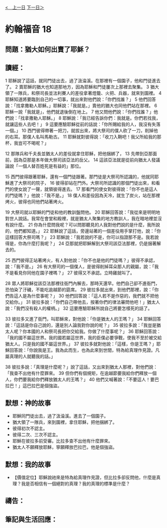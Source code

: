 [<　上一日](/Bible/John/Day14.html) [下一日＞](/Bible/John/Day16.html)

# 約翰福音 18

## 問題：猶大如何出賣了耶穌？

## 讀經：

1 耶穌說了這話，就同門徒出去，過了汲淪溪。在那裡有一個園子，他和門徒進去了。 2 賣耶穌的猶大也知道那地方，因為耶穌和門徒屢次上那裡去聚集。 3 猶大領了一隊兵，和祭司長並法利賽人的差役拿著燈籠、火把、兵器，就來到園裡。 4 耶穌知道將要臨到自己的一切事，就出來對他們說：「你們找誰？」 5 他們回答說：「找拿撒勒人耶穌。」耶穌說：「我就是。」賣他的猶大也同他們站在那裡。 6 耶穌一說「我就是」，他們就退後倒在地上。 7 他又問他們說：「你們找誰？」他們說：「找拿撒勒人耶穌。」 8 耶穌說：「我已經告訴你們：我就是。你們若找我，就讓這些人去吧！」 9 這要應驗耶穌從前的話說：「你所賜給我的人，我沒有失落一個。」 10 西門彼得帶著一把刀，就拔出來，將大祭司的僕人砍了一刀，削掉他的右耳。那僕人名叫馬勒古。 11 耶穌就對彼得說：「收刀入鞘吧！我父所給我的那杯，我豈可不喝呢？」

12 那隊兵和千夫長並猶太人的差役就拿住耶穌，把他捆綁了， 13 先帶到亞那面前，因為亞那是本年做大祭司該亞法的岳父。 14 這該亞法就是從前向猶太人發議論說「一個人替百姓死是有益的」那位。

15 西門彼得跟著耶穌，還有一個門徒跟著。那門徒是大祭司所認識的，他就同耶穌進了大祭司的院子， 16 彼得卻站在門外。大祭司所認識的那個門徒出來，和看門的使女說了一聲，就領彼得進去。 17 那看門的使女對彼得說：「你不也是這人的門徒嗎？」他說：「我不是。」 18 僕人和差役因為天冷，就生了炭火，站在那裡烤火，彼得也同他們站著烤火。

19 大祭司就以耶穌的門徒和他的教訓盤問他。 20 耶穌回答說：「我從來是明明地對世人說話。我常在會堂和殿裡，就是猶太人聚集的地方教訓人，我在暗地裡並沒有說什麼。 21 你為什麼問我呢？可以問那聽見的人我對他們說的是什麼，我所說的，他們都知道。」 22 耶穌說了這話，旁邊站著的一個差役用手掌打他，說：「你這樣回答大祭司嗎？」 23 耶穌說：「我若說的不是，你可以指證那不是。我若說得是，你為什麼打我呢？」 24 亞那就把耶穌解到大祭司該亞法那裡，仍是捆著解去的。

25 西門彼得正站著烤火，有人對他說：「你不也是他的門徒嗎？」彼得不承認，說：「我不是。」 26 有大祭司的一個僕人，是彼得削掉耳朵那人的親屬，說：「我不是看見你同他在園子裡嗎？」 27 彼得又不承認。立時雞就叫了。

28 眾人將耶穌從該亞法那裡往衙門內解去，那時天還早。他們自己卻不進衙門，恐怕染了汙穢，不能吃逾越節的筵席。 29 彼拉多就出來，到他們那裡，說：「你們告這人是為什麼事呢？」 30 他們回答說：「這人若不是作惡的，我們就不把他交給你。」 31 彼拉多說：「你們自己帶他去，按著你們的律法審問他吧！」猶太人說：「我們沒有殺人的權柄。」 32 這要應驗耶穌所說自己將要怎樣死的話了。

33 彼拉多又進了衙門，叫耶穌來，對他說：「你是猶太人的王嗎？」 34 耶穌回答說：「這話是你自己說的，還是別人論我對你說的呢？」 35 彼拉多說：「我豈是猶太人呢？你本國的人和祭司長把你交給我。你做了什麼事呢？」 36 耶穌回答說：「我的國不屬這世界。我的國若屬這世界，我的臣僕必要爭戰，使我不至於被交給猶太人。只是我的國不屬這世界。」 37 彼拉多就對他說：「這樣，你是王嗎？」耶穌回答說：「你說我是王。我為此而生，也為此來到世間，特為給真理作見證。凡屬真理的人就聽我的話。」

38 彼拉多說：「真理是什麼呢？」說了這話，又出來到猶太人那裡，對他們說：「我查不出他有什麼罪來。 39 但你們有個規矩，在逾越節要我給你們釋放一個人，你們要我給你們釋放猶太人的王嗎？」 40 他們又喊著說：「不要這人！要巴拉巴！」這巴拉巴是個強盜。

## 默想：神的故事
+ 耶穌同門徒出去，過了汲淪溪。進去了一個園子。
+ 猶大領了一隊兵，來到園裡，拿住耶穌，把他捆綁了。
+ 彼得初次不認主。
+ 彼得二次、三次不認主。
+ 耶穌在彼拉多前受審。比拉多查不出他有什麼罪來。
+ 猶太人不願釋放耶穌，寧願釋放巴拉巴，他是個強盜。

## 默想：我的故事
+ 【價值定位】耶穌說祂來是特為給真理作見證，但比拉多卻反問他，什麼是真理？我是否相信有一個絕對的真理？我的真理的標準是什麼？

## 禱告：

## 筆記與生活回應：
